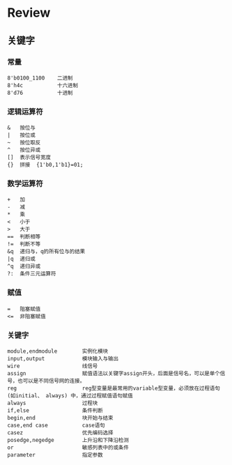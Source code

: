 # Review

## 关键字

### 常量

```
8'b0100_1100	二进制 
8'h4c			十六进制 
8'd76			十进制 
```

### 逻辑运算符

```
&	按位与
|	按位或
~	按位取反
^	按位异或
[]	表示信号宽度
{}	拼接	{1'b0,1'b1}=01;
```

### 数学运算符

```
+	加
-	减
*	乘
<	小于
>	大于
==	判断相等
!=	判断不等
&q	递归与，q的所有位与的结果
|q	递归或
^q	递归异或
?:	条件三元运算符
```

### 赋值

```
=	阻塞赋值
<=	非阻塞赋值
```

### 关键字

```
module,endmodule		实例化模块
input,output			模块输入与输出
wire					线信号
assign					赋值语法以关键字assign开头，后面是信号名，可以是单个信号，也可以是不同信号网的连接。
reg						reg型变量是最常用的variable型变量，必须放在过程语句(如initial、 always) 中，通过过程赋值语句赋值
always					过程块
if,else					条件判断
begin,end				块开始与结束
case,end case			case语句
casez					优先编码选择
posedge,negedge			上升沿和下降沿检测
or						敏感列表中的或条件
parameter				指定参数
```

